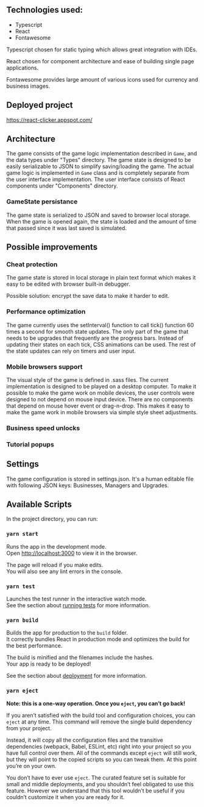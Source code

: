 

## Technologies used:
* Typescript
* React
* Fontawesome

Typescript chosen for static typing which allows great integration with IDEs.

React chosen for component architecture and ease of building single page applications.

Fontawesome provides large amount of various icons used for currency and business images.

## Deployed project
https://react-clicker.appspot.com/

## Architecture

The game consists of the game logic implementation described in `Game`, and the data types under "Types" directory.
The game state is designed to be easily serializable to JSON to simplify saving/loading the game.
The actual game logic is implemented in `Game` class and is completely separate from the user interface implementation.
The user interface consists of React components under "Components" directory.

### GameState persistance
The game state is serialized to JSON and saved to browser local storage. When the game is opened again, the state is loaded and the amount of time that passed since it was last saved is simulated.

## Possible improvements

### Cheat protection
The game state is stored in local storage in plain text format which makes it easy to be edited with browser built-in debugger.

Possible solution: encrypt the save data to make it harder to edit.

### Performance optimization
The game currently uses the setInterval() function to call tick() function 60 times a second for smooth state updates.
The only part of the game that needs to be upgrades that frequently are the progress bars. Instead of updating their states on each tick, CSS animations can be used.
The rest of the state updates can rely on timers and user input.

### Mobile browsers support
The visual style of the game is defined in .sass files. The current implementation is designed to be played on a desktop computer.
To make it possible to make the game work on mobile devices, the user controls were designed to not depend on mouse input device. There are no components that depend on mouse hover event or drag-n-drop. This makes it easy to make the game work in mobile browsers via simple style sheet adjustments.

### Business speed unlocks

### Tutorial popups

## Settings
The game configuration is stored in settings.json. It's a human editable file with following JSON keys: Businesses, Managers and Upgrades.


## Available Scripts

In the project directory, you can run:

### `yarn start`

Runs the app in the development mode.<br />
Open [http://localhost:3000](http://localhost:3000) to view it in the browser.

The page will reload if you make edits.<br />
You will also see any lint errors in the console.

### `yarn test`

Launches the test runner in the interactive watch mode.<br />
See the section about [running tests](https://facebook.github.io/create-react-app/docs/running-tests) for more information.

### `yarn build`

Builds the app for production to the `build` folder.<br />
It correctly bundles React in production mode and optimizes the build for the best performance.

The build is minified and the filenames include the hashes.<br />
Your app is ready to be deployed!

See the section about [deployment](https://facebook.github.io/create-react-app/docs/deployment) for more information.

### `yarn eject`

**Note: this is a one-way operation. Once you `eject`, you can’t go back!**

If you aren’t satisfied with the build tool and configuration choices, you can `eject` at any time. This command will remove the single build dependency from your project.

Instead, it will copy all the configuration files and the transitive dependencies (webpack, Babel, ESLint, etc) right into your project so you have full control over them. All of the commands except `eject` will still work, but they will point to the copied scripts so you can tweak them. At this point you’re on your own.

You don’t have to ever use `eject`. The curated feature set is suitable for small and middle deployments, and you shouldn’t feel obligated to use this feature. However we understand that this tool wouldn’t be useful if you couldn’t customize it when you are ready for it.
